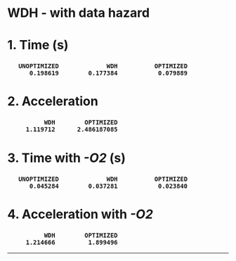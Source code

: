 # WDH - with data hazard

# 1. Time (s)
<h3>

       UNOPTIMIZED             WDH          OPTIMIZED
          0.198619        0.177384           0.079889

</h3>

# 2. Acceleration
<h3>

              WDH        OPTIMIZED
         1.119712      2.486187085
         
</h3>

# 3. Time with *-O2* (s)
<h3>

       UNOPTIMIZED             WDH          OPTIMIZED
          0.045284        0.037281           0.023840

</h3>

# 4. Acceleration with *-O2*
<h3>

              WDH        OPTIMIZED
         1.214666         1.899496
         
<hr>
